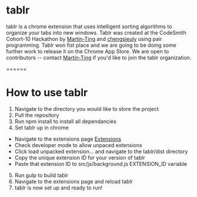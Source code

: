 # tablr
tablr is a chrome extension that uses intelligent sorting algorithms to organize your tabs into new windows. Tablr was created at the CodeSmith Cohort-10 Hackathon by [Martin-Ting](https://github.com/Martin-Ting) and [chengsieuly](https://github.com/chengsieuly) using pair programming. Tablr won fist place and we are going to be doing some further work to release it on the Chrome App Store. We are open to contributors -- contact [Martin-Ting](https://github.com/Martin-Ting) if you'd like to join the tablr organization. 

======
# How to use tablr
1. Navigate to the directory you would like to store the project
2. Pull the repository
3. Run npm install to install all dependancies
4. Set tablr up in chrome
  - Navigate to the extensions page [Extensions](chrome://extensions/)
  - Check developer mode to allow unpaced extensions
  - Click load unpacked extension... and navigate to the tablr/dist directory
  - Copy the unique extension ID for your version of tablr 
  - Paste that extension ID to src/js/background.js EXTENSION_ID variable
5. Run gulp to build tablr
6. Navigate to the extensions page and reload tablr
7. tablr is now set up and ready to run!
